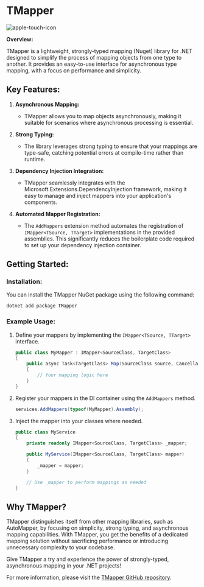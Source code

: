 # TMapper

![apple-touch-icon](https://github.com/JonathanThornander/TMapper/assets/43991450/adb3cd8d-7b79-4c40-867b-7573a1f6cadf)

**Overview:**

TMapper is a lightweight, strongly-typed mapping (Nuget) library for .NET designed to simplify the process of mapping objects from one type to another. It provides an easy-to-use interface for asynchronous type mapping, with a focus on performance and simplicity.

## Key Features:

1. **Asynchronous Mapping:**
   - TMapper allows you to map objects asynchronously, making it suitable for scenarios where asynchronous processing is essential.

2. **Strong Typing:**
   - The library leverages strong typing to ensure that your mappings are type-safe, catching potential errors at compile-time rather than runtime.

3. **Dependency Injection Integration:**
   - TMapper seamlessly integrates with the Microsoft.Extensions.DependencyInjection framework, making it easy to manage and inject mappers into your application's components.

4. **Automated Mapper Registration:**
   - The `AddMappers` extension method automates the registration of `IMapper<TSource, TTarget>` implementations in the provided assemblies. This significantly reduces the boilerplate code required to set up your dependency injection container.

## Getting Started:

### Installation:

You can install the TMapper NuGet package using the following command:

```bash
dotnet add package TMapper
```

### Example Usage:

1. Define your mappers by implementing the `IMapper<TSource, TTarget>` interface.

   ```csharp
   public class MyMapper : IMapper<SourceClass, TargetClass>
   {
       public async Task<TargetClass> Map(SourceClass source, CancellationToken cancellationToken = default)
       {
           // Your mapping logic here
       }
   }
   ```

2. Register your mappers in the DI container using the `AddMappers` method.

   ```csharp
   services.AddMappers(typeof(MyMapper).Assembly);
   ```

3. Inject the mapper into your classes where needed.

   ```csharp
   public class MyService
   {
       private readonly IMapper<SourceClass, TargetClass> _mapper;

       public MyService(IMapper<SourceClass, TargetClass> mapper)
       {
           _mapper = mapper;
       }

       // Use _mapper to perform mappings as needed
   }
   ```

## Why TMapper?

TMapper distinguishes itself from other mapping libraries, such as AutoMapper, by focusing on simplicity, strong typing, and asynchronous mapping capabilities. With TMapper, you get the benefits of a dedicated mapping solution without sacrificing performance or introducing unnecessary complexity to your codebase.

Give TMapper a try and experience the power of strongly-typed, asynchronous mapping in your .NET projects!

For more information, please visit the [TMapper GitHub repository](https://github.com/jonathanthornander/TMapper).
